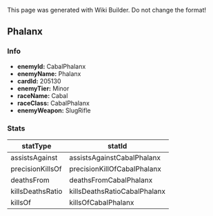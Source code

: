 <span class="wiki-builder">This page was generated with Wiki Builder. Do not change the format!</span>

## Phalanx
### Info
* **enemyId:** CabalPhalanx
* **enemyName:** Phalanx
* **cardId:** 205130
* **enemyTier:** Minor
* **raceName:** Cabal
* **raceClass:** CabalPhalanx
* **enemyWeapon:** SlugRifle

### Stats
statType | statId
-------- | ------
assistsAgainst | assistsAgainstCabalPhalanx
precisionKillsOf | precisionKillOfCabalPhalanx
deathsFrom | deathsFromCabalPhalanx
killsDeathsRatio | killsDeathsRatioCabalPhalanx
killsOf | killsOfCabalPhalanx

